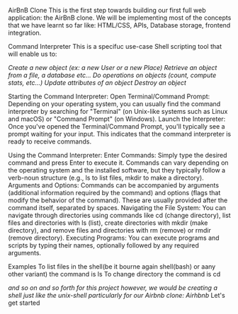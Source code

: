 AirBnB Clone
This is the first step towards building our first full web application: the AirBnB clone. We will be implementing most of the concepts that we have learnt so far like: HTML/CSS, APIs, Database storage, frontend integration.

Command Interpreter
This is a specifuc use-case Shell scripting tool that will enable us to:

*Create a new object (ex: a new User or a new Place)
Retrieve an object from a file, a database etc…
Do operations on objects (count, compute stats, etc…)
Update attributes of an object
Destroy an object*

Starting the Command Interpreter:
Open Terminal/Command Prompt: Depending on your operating system, you can usually find the command interpreter by searching for "Terminal" (on Unix-like systems such as Linux and macOS) or "Command Prompt" (on Windows).
Launch the Interpreter: Once you've opened the Terminal/Command Prompt, you'll typically see a prompt waiting for your input. This indicates that the command interpreter is ready to receive commands.

Using the Command Interpreter:
Enter Commands: Simply type the desired command and press Enter to execute it. Commands can vary depending on the operating system and the installed software, but they typically follow a verb-noun structure (e.g., ls to list files, mkdir to make a directory).
Arguments and Options: Commands can be accompanied by arguments (additional information required by the command) and options (flags that modify the behavior of the command). These are usually provided after the command itself, separated by spaces.
Navigating the File System: You can navigate through directories using commands like cd (change directory), list files and directories with ls (list), create directories with mkdir (make directory), and remove files and directories with rm (remove) or rmdir (remove directory).
Executing Programs: You can execute programs and scripts by typing their names, optionally followed by any required arguments.

Examples
To list files in the shell(be it bourne again shell(bash) or aany other variant) the command is ls
To change directory the command is cd

*and so on and so forth
for this project however, we would be creating a shell just like the unix-shell particularly for our Airbnb clone: Airhbnb*
Let's get started
